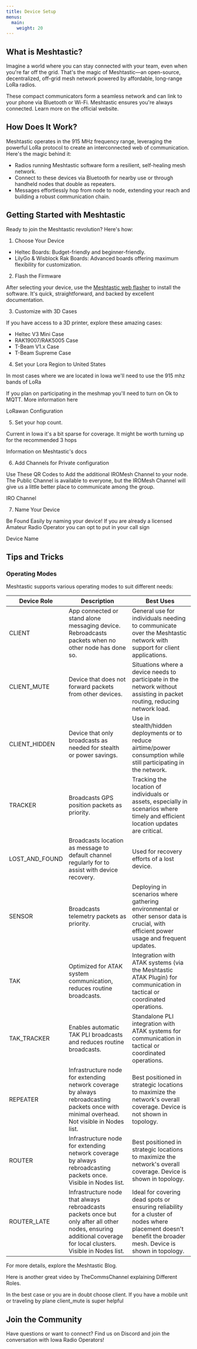 ```yaml
---
title: Device Setup
menus:
  main:
    weight: 20
---
```


## What is Meshtastic?

Imagine a world where you can stay connected with your team, even when you're far off the grid.
That's the magic of Meshtastic—an open-source, decentralized, off-grid mesh network powered by affordable, long-range LoRa radios.

These compact communicators form a seamless network and can link to your phone via Bluetooth or Wi-Fi.
Meshtastic ensures you're always connected. Learn more on the official website.

## How Does It Work?

Meshtastic operates in the 915 MHz frequency range, leveraging the powerful LoRa protocol to create an interconnected web of communication.
Here's the magic behind it:

- Radios running Meshtastic software form a resilient, self-healing mesh network.
- Connect to these devices via Bluetooth for nearby use or through handheld nodes that double as repeaters.
- Messages effortlessly hop from node to node, extending your reach and building a robust communication chain.

## Getting Started with Meshtastic

Ready to join the Meshtastic revolution?
Here's how:

1. Choose Your Device

- Heltec Boards: Budget-friendly and beginner-friendly.
- LilyGo & Wisblock Rak Boards: Advanced boards offering maximum flexibility for customization.

2. Flash the Firmware

After selecting your device, use the [Meshtastic web flasher](https://flasher.meshtastic.org/) to install the software.
It's quick, straightforward, and backed by excellent documentation.

3. Customize with 3D Cases

If you have access to a 3D printer, explore these amazing cases:

- Heltec V3 Mini Case
- RAK19007/RAK5005 Case
- T-Beam V1.x Case
- T-Beam Supreme Case

4. Set your Lora Region to United States

In most cases where we are located in Iowa we'll need to use the 915 mhz bands of LoRa

If you plan on participating in the meshmap you'll need to turn on Ok to MQTT.
More information here

LoRawan Configuration

5. Set your hop count.

Current in Iowa it's a bit sparse for coverage.
It might be worth turning up for the recommended 3 hops

Information on Meshtastic's docs

6. Add Channels for Private configuration

Use These QR Codes to Add the additional IROMesh Channel to your node.
The Public Channel is available to everyone, but the IROMesh Channel will give us a little better place to communicate among the group.

IRO Channel

7. Name Your Device

Be Found Easily by naming your device! If you are already a licensed Amateur Radio Operator you can opt to put in your call sign

Device Name

## Tips and Tricks

### Operating Modes

Meshtastic supports various operating modes to suit different needs:

| Device Role | Description | Best Uses |
|-------------|-------------|-----------|
| CLIENT | App connected or stand alone messaging device. Rebroadcasts packets when no other node has done so. | General use for individuals needing to communicate over the Meshtastic network with support for client applications. |
| CLIENT_MUTE | Device that does not forward packets from other devices. | Situations where a device needs to participate in the network without assisting in packet routing, reducing network load. |
| CLIENT_HIDDEN | Device that only broadcasts as needed for stealth or power savings. | Use in stealth/hidden deployments or to reduce airtime/power consumption while still participating in the network. |
| TRACKER | Broadcasts GPS position packets as priority. | Tracking the location of individuals or assets, especially in scenarios where timely and efficient location updates are critical. |
| LOST_AND_FOUND | Broadcasts location as message to default channel regularly for to assist with device recovery. | Used for recovery efforts of a lost device. |
| SENSOR | Broadcasts telemetry packets as priority. | Deploying in scenarios where gathering environmental or other sensor data is crucial, with efficient power usage and frequent updates. |
| TAK | Optimized for ATAK system communication, reduces routine broadcasts. | Integration with ATAK systems (via the Meshtastic ATAK Plugin) for communication in tactical or coordinated operations. |
| TAK_TRACKER | Enables automatic TAK PLI broadcasts and reduces routine broadcasts. | Standalone PLI integration with ATAK systems for communication in tactical or coordinated operations. |
| REPEATER | Infrastructure node for extending network coverage by always rebroadcasting packets once with minimal overhead. Not visible in Nodes list. | Best positioned in strategic locations to maximize the network's overall coverage. Device is not shown in topology. |
| ROUTER | Infrastructure node for extending network coverage by always rebroadcasting packets once. Visible in Nodes list. | Best positioned in strategic locations to maximize the network's overall coverage. Device is shown in topology. |
| ROUTER_LATE | Infrastructure node that always rebroadcasts packets once but only after all other nodes, ensuring additional coverage for local clusters. Visible in Nodes list. | Ideal for covering dead spots or ensuring reliability for a cluster of nodes where placement doesn't benefit the broader mesh. Device is shown in topology. |

For more details, explore the Meshtastic Blog.

Here is another great video by TheCommsChannel explaining Different Roles.

In the best case or you are in doubt choose client. If you have a mobile unit or traveling by plane client_mute is super helpful

## Join the Community

Have questions or want to connect? Find us on Discord and join the conversation with Iowa Radio Operators!
